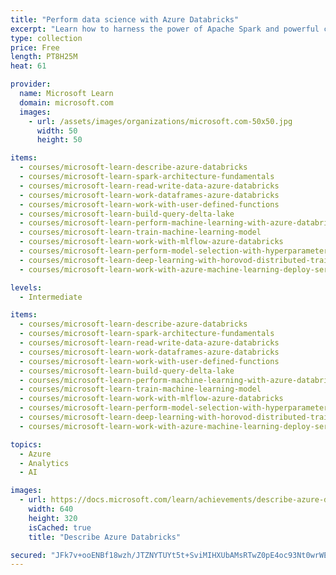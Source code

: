 ```yaml
---
title: "Perform data science with Azure Databricks"
excerpt: "Learn how to harness the power of Apache Spark and powerful clusters running on the Azure Databricks platform to run data science workloads in the cloud."
type: collection
price: Free
length: PT8H25M
heat: 61

provider:
  name: Microsoft Learn
  domain: microsoft.com
  images:
    - url: /assets/images/organizations/microsoft.com-50x50.jpg
      width: 50
      height: 50

items:
  - courses/microsoft-learn-describe-azure-databricks
  - courses/microsoft-learn-spark-architecture-fundamentals
  - courses/microsoft-learn-read-write-data-azure-databricks
  - courses/microsoft-learn-work-dataframes-azure-databricks
  - courses/microsoft-learn-work-with-user-defined-functions
  - courses/microsoft-learn-build-query-delta-lake
  - courses/microsoft-learn-perform-machine-learning-with-azure-databricks
  - courses/microsoft-learn-train-machine-learning-model
  - courses/microsoft-learn-work-with-mlflow-azure-databricks
  - courses/microsoft-learn-perform-model-selection-with-hyperparameter-tuning
  - courses/microsoft-learn-deep-learning-with-horovod-distributed-training
  - courses/microsoft-learn-work-with-azure-machine-learning-deploy-serving-models

levels:
  - Intermediate

items:
  - courses/microsoft-learn-describe-azure-databricks
  - courses/microsoft-learn-spark-architecture-fundamentals
  - courses/microsoft-learn-read-write-data-azure-databricks
  - courses/microsoft-learn-work-dataframes-azure-databricks
  - courses/microsoft-learn-work-with-user-defined-functions
  - courses/microsoft-learn-build-query-delta-lake
  - courses/microsoft-learn-perform-machine-learning-with-azure-databricks
  - courses/microsoft-learn-train-machine-learning-model
  - courses/microsoft-learn-work-with-mlflow-azure-databricks
  - courses/microsoft-learn-perform-model-selection-with-hyperparameter-tuning
  - courses/microsoft-learn-deep-learning-with-horovod-distributed-training
  - courses/microsoft-learn-work-with-azure-machine-learning-deploy-serving-models

topics:
  - Azure
  - Analytics
  - AI

images:
  - url: https://docs.microsoft.com/learn/achievements/describe-azure-databricks-social.png
    width: 640
    height: 320
    isCached: true
    title: "Describe Azure Databricks"

secured: "JFk7v+ooENBf18wzh/JTZNYTUYt5t+SviMIHXUbAMsRTwZ0pE4oc93Nt0wrWEP5zWnVZTQV0zNgv7tM8Gavm73rtSoPg2LYtq8D6k6KoFIWYuY3ttmWzdlgZ6CZVymcleWfHjhvVn205o+FOikbiw00+sl7vzaXeQGqn57uHuZ2WvU7+I226y5ScqxwujKbTGgjB/c0IsKKviw2DfJh3viTxGpRdtQywUz1tkXqBusqELpH0deKxVGDAqFRomVRVn3rzvEvrtBl3N3+1H05BwaP/e5igHzHQmL7j6V4oAh1JiNDFNi/t1nSCW+NfJ6/BnB03xe3rV9UbTCZ61y+3rw==;CGHDWJ67XhOeiBeLmseWRA=="
---
```


